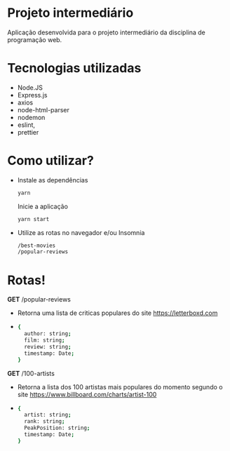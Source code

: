 # Projeto intermediário

Aplicação desenvolvida para o projeto intermediário da disciplina de programação web.

# Tecnologias utilizadas
  - Node.JS
  - Express.js
  - axios
  - node-html-parser
  - nodemon
  - eslint,
  - prettier

# Como utilizar?

  - Instale as dependências
    ```sh
    yarn
    ```
    Inicie a aplicação
    ```sh
    yarn start
    ```
  - Utilize as rotas no navegador e/ou Insomnia
    ```sh
    /best-movies
    /popular-reviews
    ```

# Rotas!

**GET** /popular-reviews
  - Retorna uma lista de criticas populares do site https://letterboxd.com
  - ```sh
    {
      author: string;
      film: string;
      review: string;
      timestamp: Date;
    }
    ```

**GET** /100-artists
  - Retorna a lista dos 100 artistas mais populares do momento segundo o site https://www.billboard.com/charts/artist-100
  - ```sh
    {
      artist: string;
      rank: string;
      PeakPosition: string;
      timestamp: Date;
    }
    ```
